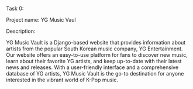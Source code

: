 Task 0:

Project name: YG Music Vaul

Description:

YG Music Vault is a Django-based website that provides information about artists from the popular South Korean music company, YG Entertainment. Our website offers an easy-to-use platform for fans to discover new music, learn about their favorite YG artists, and keep up-to-date with their latest news and releases. With a user-friendly interface and a comprehensive database of YG artists, YG Music Vault is the go-to destination for anyone interested in the vibrant world of K-Pop music.
